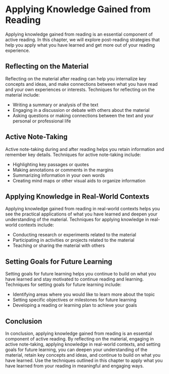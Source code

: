 Applying Knowledge Gained from Reading
==========================================================================

Applying knowledge gained from reading is an essential component of active reading. In this chapter, we will explore post-reading strategies that help you apply what you have learned and get more out of your reading experience.

Reflecting on the Material
--------------------------

Reflecting on the material after reading can help you internalize key concepts and ideas, and make connections between what you have read and your own experiences or interests. Techniques for reflecting on the material include:

* Writing a summary or analysis of the text
* Engaging in a discussion or debate with others about the material
* Asking questions or making connections between the text and your personal or professional life

Active Note-Taking
------------------

Active note-taking during and after reading helps you retain information and remember key details. Techniques for active note-taking include:

* Highlighting key passages or quotes
* Making annotations or comments in the margins
* Summarizing information in your own words
* Creating mind maps or other visual aids to organize information

Applying Knowledge in Real-World Contexts
-----------------------------------------

Applying knowledge gained from reading in real-world contexts helps you see the practical applications of what you have learned and deepen your understanding of the material. Techniques for applying knowledge in real-world contexts include:

* Conducting research or experiments related to the material
* Participating in activities or projects related to the material
* Teaching or sharing the material with others

Setting Goals for Future Learning
---------------------------------

Setting goals for future learning helps you continue to build on what you have learned and stay motivated to continue reading and learning. Techniques for setting goals for future learning include:

* Identifying areas where you would like to learn more about the topic
* Setting specific objectives or milestones for future learning
* Developing a reading or learning plan to achieve your goals

Conclusion
----------

In conclusion, applying knowledge gained from reading is an essential component of active reading. By reflecting on the material, engaging in active note-taking, applying knowledge in real-world contexts, and setting goals for future learning, you can deepen your understanding of the material, retain key concepts and ideas, and continue to build on what you have learned. Use the techniques outlined in this chapter to apply what you have learned from your reading in meaningful and engaging ways.
